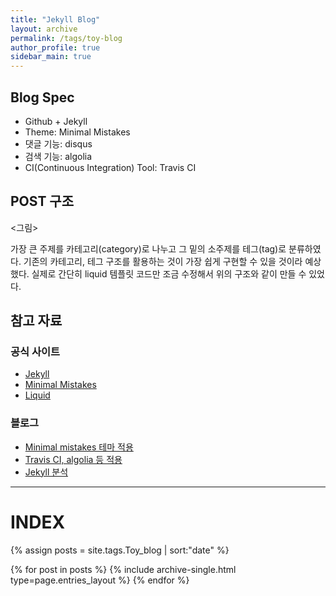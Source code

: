 ```yaml
---
title: "Jekyll Blog"
layout: archive
permalink: /tags/toy-blog
author_profile: true
sidebar_main: true
---
```


## Blog Spec
- Github + Jekyll
- Theme: Minimal Mistakes
- 댓글 기능: disqus
- 검색 기능: algolia
- CI(Continuous Integration) Tool: Travis CI


## POST 구조

<그림>

가장 큰 주제를 카테고리(category)로 나누고 그 밑의 소주제를 테그(tag)로 분류하였다. 기존의 카테고리, 테그 구조를 활용하는 것이 가장 쉽게 구현할 수 있을 것이라 예상했다. 실제로 간단히 liquid 템플릿 코드만 조금 수정해서 위의 구조와 같이 만들 수 있었다.


## 참고 자료
### 공식 사이트
- [Jekyll](https://jekyllrb-ko.github.io/)
- [Minimal Mistakes](https://mmistakes.github.io/minimal-mistakes/)
- [Liquid](https://shopify.github.io/liquid/)
### 블로그
- [Minimal mistakes 테마 적용](https://junhobaik.github.io/jekyll-apply-theme/)
- [Travis CI, algolia 등 적용](https://imreplay.com/blogging/minimal-mistakes-%ED%85%8C%EB%A7%88%EB%A5%BC-%EC%9D%B4%EC%9A%A9%ED%95%B4-githubio-%EB%B8%94%EB%A1%9C%EA%B7%B8-%EA%B5%AC%EC%B6%95%ED%95%98%EA%B8%B0/)
- [Jekyll 분석](http://jihyeleee.com/blog/third-designer-can-make-jekyll-blog/)


---
# INDEX

{% assign posts = site.tags.Toy_blog | sort:"date" %}

{% for post in posts %}
  {% include archive-single.html type=page.entries_layout %}
{% endfor %}
